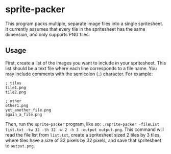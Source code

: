 # sprite-packer
This program packs multiple, separate image files into a single spritesheet. It currently assumes that every tile in the spritesheet has the same dimension, and only supports PNG files.

## Usage
First, create a list of the images you want to include in your spritesheet. This list should be a text file where each line corresponds to a file name. You may include comments with the semicolon (`;`) character. For example:

```
; tiles
tile1.png
tile2.png

; other
other1.png
yet_another_file.png
again_a_file.png
```

Then, run the `sprite-packer` program, like so: `./sprite-packer -fileList list.txt -tw 32 -th 32 -w 2 -h 3 -output output.png`. This command will read the file list from `list.txt`, create a spritesheet sized 2 tiles by 3 tiles, where tiles have a size of 32 pixels by 32 pixels, and save that spritesheet to `output.png`.